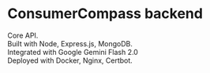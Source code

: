 # ConsumerCompass backend
Core API.  
Built with Node, Express.js, MongoDB.  
Integrated with Google Gemini Flash 2.0  
Deployed with Docker, Nginx, Certbot. 
